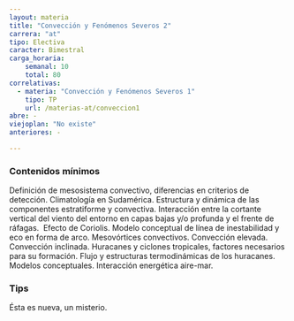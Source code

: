 ```yaml
---
layout: materia
title: "Convección y Fenómenos Severos 2"
carrera: "at"
tipo: Electiva
caracter: Bimestral
carga_horaria: 
    semanal: 10
    total: 80
correlativas:
  - materia: "Convección y Fenómenos Severos 1"
    tipo: TP
    url: /materias-at/conveccion1
abre: -
viejoplan: "No existe"
anteriores: -

---
```


### Contenidos mínimos
Definición de mesosistema convectivo, diferencias en criterios de detección. Climatología en Sudamérica. Estructura y dinámica de las componentes estratiforme y convectiva. Interacción entre la cortante vertical del viento del entorno en capas bajas y/o profunda y el frente de ráfagas.  Efecto de Coriolis. Modelo conceptual de línea de inestabilidad y eco en forma de arco. Mesovórtices convectivos. Convección elevada. Convección inclinada. Huracanes y ciclones tropicales, factores necesarios para su formación. Flujo y estructuras termodinámicas de los huracanes. Modelos conceptuales. Interacción energética aire-mar.

### Tips
Ésta es nueva, un misterio.